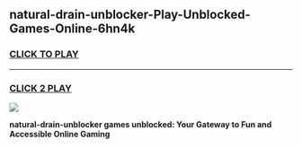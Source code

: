 
## natural-drain-unblocker-Play-Unblocked-Games-Online-6hn4k
<h3>
<a href="https://premium76.site?title=natural-drain-unblocker&ref=25A">CLICK TO PLAY</a></h3>
<hr>

<h3>
<a href="https://premium76.site?title=natural-drain-unblocker&ref=25A">CLICK 2 PLAY</a>
  
</h3>

<a href="https://premium76.site?title=natural-drain-unblocker&ref=25A"><img src="https://clearcache.store/games.png"></a>


**natural-drain-unblocker games unblocked: Your Gateway to Fun and Accessible Online Gaming**
